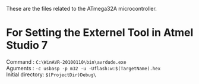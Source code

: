 These are the files related to the ATmega32A microcontroller. 

# For Setting the Externel Tool in Atmel Studio 7
Command : ```C:\WinAVR-20100110\bin\avrdude.exe```\
Aguments : ```-c usbasp -p m32 -u -Uflash:w:$(TargetName).hex```\
Initial directory: ```$(ProjectDir)Debug\```
